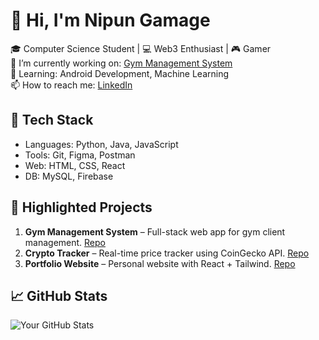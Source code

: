 # 👋 Hi, I'm Nipun Gamage
🎓 Computer Science Student | 💻 Web3 Enthusiast | 🎮 Gamer  
🔭 I’m currently working on: [Gym Management System](https://github.com/nipungamage/gym-system)  
🌱 Learning: Android Development, Machine Learning  
📫 How to reach me: [LinkedIn]([https://linkedin.com/in/nipungamage](https://www.linkedin.com/in/nipun-gamage-5676a6256/))

## 🔧 Tech Stack
- Languages: Python, Java, JavaScript
- Tools: Git, Figma, Postman
- Web: HTML, CSS, React
- DB: MySQL, Firebase

## 📌 Highlighted Projects
1. **Gym Management System** – Full-stack web app for gym client management. [Repo](#)
2. **Crypto Tracker** – Real-time price tracker using CoinGecko API. [Repo](#)
3. **Portfolio Website** – Personal website with React + Tailwind. [Repo](https://github.com/nipunharsh1/portfolio)

## 📈 GitHub Stats
![Your GitHub Stats](https://github-readme-stats.vercel.app/api?username=nipungamage&show_icons=true)
